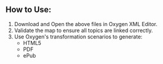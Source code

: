 How to Use:
-----------
1. Download and Open the above files in Oxygen XML Editor.
2. Validate the map to ensure all topics are linked correctly.
3. Use Oxygen's transformation scenarios to generate:
	- HTML5
	- PDF
	- ePub
